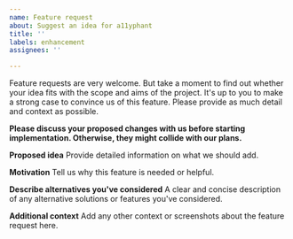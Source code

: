 ```yaml
---
name: Feature request
about: Suggest an idea for a11yphant
title: ''
labels: enhancement
assignees: ''

---
```


Feature requests are very welcome. But take a moment to find out whether your idea fits with the scope and aims of the project. It's up to you to make a strong case to convince us of this feature. Please provide as much detail and context as possible.

**Please discuss your proposed changes with us before starting implementation. Otherwise, they might collide with our plans.**

**Proposed idea**
Provide detailed information on what we should add.

**Motivation**
Tell us why this feature is needed or helpful.


**Describe alternatives you've considered**
A clear and concise description of any alternative solutions or features you've considered.

**Additional context**
Add any other context or screenshots about the feature request here.
